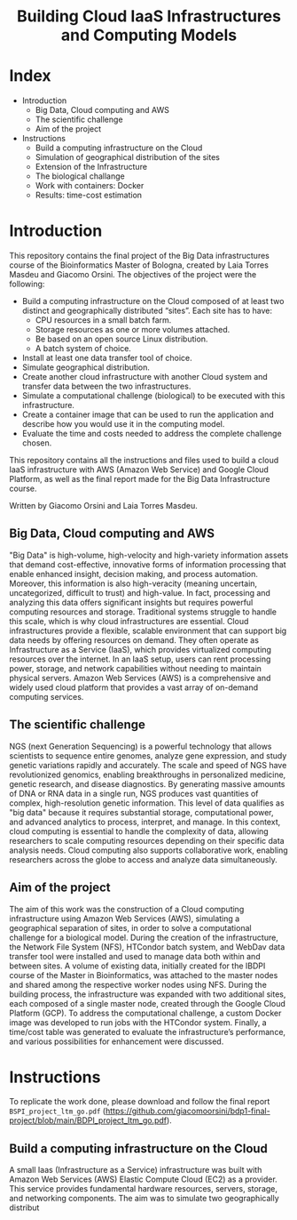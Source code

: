 # <p style="text-align:center;"> <b> Building Cloud IaaS Infrastructures and Computing Models </b> </p>

# Index
- Introduction
  - Big Data, Cloud computing and AWS
  - The scientific challenge
  - Aim of the project
- Instructions
  - Build a computing infrastructure on the Cloud
  - Simulation of geographical distribution of the sites
  - Extension of the Infrastructure
  - The biological challange
  - Work with containers: Docker
  - Results: time-cost estimation

# Introduction
This repository contains the final project of the Big Data infrastructures course of the Bioinformatics Master of Bologna, created by Laia Torres Masdeu and Giacomo Orsini. The objectives of the project were the following:
- Build a computing infrastructure on the Cloud composed of at least two distinct and geographically distributed “sites”. Each site has to have:
  - CPU resources in a small batch farm.
  - Storage resources as one or more volumes attached.
  - Be based on an open source Linux distribution.
  - A batch system of choice.
- Install at least one data transfer tool of choice.
- Simulate geographical distribution.
- Create another cloud infrastructure with another Cloud system and transfer data between the two infrastructures.
- Simulate a computational challenge (biological) to be executed with this infrastructure.
- Create a container image that can be used to run the application and describe how you would use it in the computing model.
- Evaluate the time and costs needed to address the complete challenge chosen.

This repository contains all the instructions and files used to build a cloud IaaS infrastructure with AWS (Amazon Web Service) and Google Cloud Platform, as well as the final report made for the Big Data Infrastructure course.

Written by Giacomo Orsini and Laia Torres Masdeu.

## Big Data, Cloud computing and AWS
"Big Data" is high-volume, high-velocity and high-variety information assets that demand cost-effective, innovative forms of information processing that enable enhanced insight, decision making, and process automation. Moreover, this information is also high-veracity (meaning uncertain, uncategorized, difficult to trust) and high-value. In fact, processing and analyzing this data offers significant insights but requires powerful computing resources and storage.
Traditional systems struggle to handle this scale, which is why cloud infrastructures are essential. Cloud infrastructures provide a flexible, scalable environment that can support big data needs by offering resources on demand. They often operate as Infrastructure as a Service (IaaS), which provides virtualized computing resources over the internet. In an IaaS setup, users can rent processing power, storage, and network capabilities without needing to maintain physical servers.
Amazon Web Services (AWS) is a comprehensive and widely used cloud platform that provides a vast array of on-demand computing services.

## The scientific challenge
NGS (next Generation Sequencing) is a powerful technology that allows scientists to sequence entire genomes, analyze gene expression, and study genetic variations rapidly and accurately. The scale and speed of NGS have revolutionized genomics, enabling breakthroughs in personalized medicine, genetic research, and disease diagnostics. By generating massive amounts of DNA or RNA data in a single run, NGS produces vast quantities of complex, high-resolution genetic information. This level of data qualifies as "big data" because it requires substantial storage, computational power, and advanced analytics to process, interpret, and manage. In this context, cloud computing is essential to handle the complexity of data, allowing researchers to scale computing resources depending on their specific data analysis needs. Cloud computing also supports collaborative work, enabling researchers across the globe to access and analyze data simultaneously.

## Aim of the project
The aim of this work was the construction of a Cloud computing infrastructure using Amazon Web
Services (AWS), simulating a geographical separation of sites, in order to solve a computational challenge for a biological model. During the creation of the infrastructure, the Network File System (NFS), HTCondor batch system, and WebDav data transfer tool were installed and used to manage data both within and between sites. A volume of existing data, initially created for the IBDPI course of the Master in Bioinformatics, was attached to the master nodes and shared among the respective worker nodes using NFS. During the building process, the infrastructure was expanded with two additional sites, each composed of a single master node, created through the Google Cloud Platform (GCP). To address the computational challenge, a custom Docker image was developed to run jobs with the HTCondor system. Finally, a time/cost table was generated to evaluate the infrastructure’s performance, and various possibilities for enhancement were discussed.

# Instructions
To replicate the work done, please download and follow the final report `BSPI_project_ltm_go.pdf` (https://github.com/giacomoorsini/bdp1-final-project/blob/main/BDPI_project_ltm_go.pdf).

## Build a computing infrastructure on the Cloud
 A small Iaas (Infrastructure as a Service) infrastructure was built with Amazon Web Services (AWS) Elastic Compute Cloud (EC2) as a provider. This service provides fundamental hardware resources, servers, storage, and networking components. The aim was to simulate two geographically distribut
